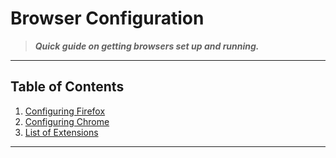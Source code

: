 # Browser Configuration

> ***Quick guide on getting browsers set up and running.***

---

## Table of Contents

1. [Configuring Firefox](firefox/README.md)
2. [Configuring Chrome](chrome/README.md)
3. [List of Extensions](extensions.md)

---

